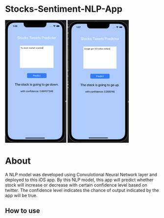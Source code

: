 # Stocks-Sentiment-NLP-App
<p float="left">
  <img src="https://github.com/alexshumteru/Stocks-Sentiment-NLP-App/blob/master/sample_img1.png" width="200" height="400">
  <img src="https://github.com/alexshumteru/Stocks-Sentiment-NLP-App/blob/master/sample_img2.png" width="200" height="400">
<p>
 
# About

A NLP model was developed using Convulotional Neural Network layer and deployed to this iOS app. By this NLP model, this app will predict  whether stock will increase or decrease with certain confidence level based on twitter. The confidence level indicates the chance of output indicated by the app will be true. 
  
## How to use

